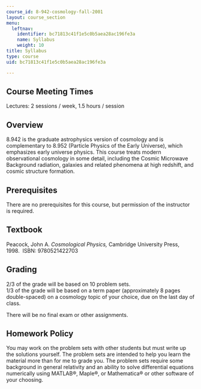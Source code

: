 ```yaml
---
course_id: 8-942-cosmology-fall-2001
layout: course_section
menu:
  leftnav:
    identifier: bc71813c41f1e5c0b5aea28ac196fe3a
    name: Syllabus
    weight: 10
title: Syllabus
type: course
uid: bc71813c41f1e5c0b5aea28ac196fe3a

---
```


Course Meeting Times
--------------------

Lectures: 2 sessions / week, 1.5 hours / session

Overview
--------

8.942 is the graduate astrophysics version of cosmology and is complementary to 8.952 (Particle Physics of the Early Universe), which emphasizes early universe physics. This course treats modern observational cosmology in some detail, including the Cosmic Microwave Background radiation, galaxies and related phenomena at high redshift, and cosmic structure formation.

Prerequisites
-------------

There are no prerequisites for this course, but permission of the instructor is required.

Textbook
--------

Peacock, John A. _Cosmological Physics,_ Cambridge University Press, 1998.  ISBN: 9780521422703

Grading
-------

2/3 of the grade will be based on 10 problem sets.  
1/3 of the grade will be based on a term paper (approximately 8 pages double-spaced) on a cosmology topic of your choice, due on the last day of class.

There will be no final exam or other assignments.

Homework Policy
---------------

You may work on the problem sets with other students but must write up the solutions yourself. The problem sets are intended to help you learn the material more than for me to grade you. The problem sets require some background in general relativity and an ability to solve differential equations numerically using MATLAB®, Maple®, or Mathematica® or other software of your choosing.